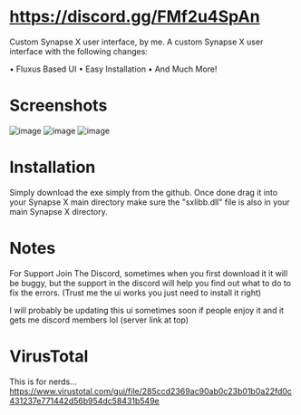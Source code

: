 # https://discord.gg/FMf2u4SpAn
Custom Synapse X user interface, by me. A custom Synapse X user interface with the following changes:
 
 • Fluxus Based UI
 • Easy Installation
 • And Much More!
 
# Screenshots
![image](https://user-images.githubusercontent.com/91637802/206102501-e548baef-4669-45bf-a029-81b018f5f926.png)
![image](https://user-images.githubusercontent.com/91637802/206102530-5aadb2a2-5220-4749-b400-45628412a76b.png)
![image](https://user-images.githubusercontent.com/91637802/206102542-c5f39ad0-b265-416b-941a-3b9cb78e01b2.png)
 
# Installation
Simply download the exe simply from the github. Once done drag it into your Synapse X main directory make sure the "sxlibb.dll" file is also in your main Synapse X directory.

# Notes
For Support Join The Discord, sometimes when you first download it it will be buggy, but the support in the discord will help you find out what to do to fix the errors. (Trust me the ui works you just need to install it right)

I will probably be updating this ui sometimes soon if people enjoy it and it gets me discord members lol (server link at top)

# VirusTotal
This is for nerds... 
https://www.virustotal.com/gui/file/285ccd2369ac90ab0c23b01b0a22fd0c431237e771442d56b954dc58431b549e
